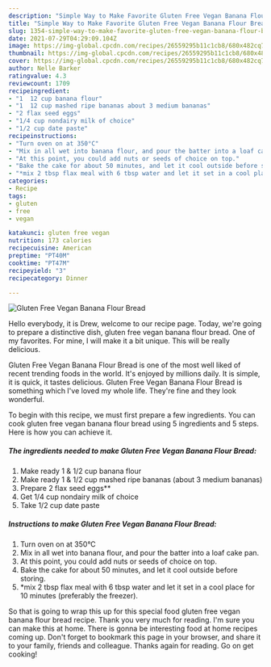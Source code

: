 ```yaml
---
description: "Simple Way to Make Favorite Gluten Free Vegan Banana Flour Bread"
title: "Simple Way to Make Favorite Gluten Free Vegan Banana Flour Bread"
slug: 1354-simple-way-to-make-favorite-gluten-free-vegan-banana-flour-bread
date: 2021-07-29T04:29:09.104Z
image: https://img-global.cpcdn.com/recipes/26559295b11c1cb8/680x482cq70/gluten-free-vegan-banana-flour-bread-recipe-main-photo.jpg
thumbnail: https://img-global.cpcdn.com/recipes/26559295b11c1cb8/680x482cq70/gluten-free-vegan-banana-flour-bread-recipe-main-photo.jpg
cover: https://img-global.cpcdn.com/recipes/26559295b11c1cb8/680x482cq70/gluten-free-vegan-banana-flour-bread-recipe-main-photo.jpg
author: Nelle Barker
ratingvalue: 4.3
reviewcount: 1709
recipeingredient:
- "1  12 cup banana flour"
- "1  12 cup mashed ripe bananas about 3 medium bananas"
- "2 flax seed eggs"
- "1/4 cup nondairy milk of choice"
- "1/2 cup date paste"
recipeinstructions:
- "Turn oven on at 350°C"
- "Mix in all wet into banana flour, and pour the batter into a loaf cake pan."
- "At this point, you could add nuts or seeds of choice on top."
- "Bake the cake for about 50 minutes, and let it cool outside before storing."
- "*mix 2 tbsp flax meal with 6 tbsp water and let it set in a cool place for 10 minutes (preferably the freezer)."
categories:
- Recipe
tags:
- gluten
- free
- vegan

katakunci: gluten free vegan 
nutrition: 173 calories
recipecuisine: American
preptime: "PT40M"
cooktime: "PT47M"
recipeyield: "3"
recipecategory: Dinner

---
```



![Gluten Free Vegan Banana Flour Bread](https://img-global.cpcdn.com/recipes/26559295b11c1cb8/680x482cq70/gluten-free-vegan-banana-flour-bread-recipe-main-photo.jpg)

Hello everybody, it is Drew, welcome to our recipe page. Today, we're going to prepare a distinctive dish, gluten free vegan banana flour bread. One of my favorites. For mine, I will make it a bit unique. This will be really delicious.

Gluten Free Vegan Banana Flour Bread is one of the most well liked of recent trending foods in the world. It's enjoyed by millions daily. It is simple, it is quick, it tastes delicious. Gluten Free Vegan Banana Flour Bread is something which I've loved my whole life. They're fine and they look wonderful.




To begin with this recipe, we must first prepare a few ingredients. You can cook gluten free vegan banana flour bread using 5 ingredients and 5 steps. Here is how you can achieve it.

<!--inarticleads1-->

##### The ingredients needed to make Gluten Free Vegan Banana Flour Bread:

1. Make ready 1 &amp; 1/2 cup banana flour
1. Make ready 1 &amp; 1/2 cup mashed ripe bananas (about 3 medium bananas)
1. Prepare 2 flax seed eggs**
1. Get 1/4 cup nondairy milk of choice
1. Take 1/2 cup date paste




<!--inarticleads2-->

##### Instructions to make Gluten Free Vegan Banana Flour Bread:

1. Turn oven on at 350°C
1. Mix in all wet into banana flour, and pour the batter into a loaf cake pan.
1. At this point, you could add nuts or seeds of choice on top.
1. Bake the cake for about 50 minutes, and let it cool outside before storing.
1. *mix 2 tbsp flax meal with 6 tbsp water and let it set in a cool place for 10 minutes (preferably the freezer).




So that is going to wrap this up for this special food gluten free vegan banana flour bread recipe. Thank you very much for reading. I'm sure you can make this at home. There is gonna be interesting food at home recipes coming up. Don't forget to bookmark this page in your browser, and share it to your family, friends and colleague. Thanks again for reading. Go on get cooking!
